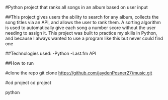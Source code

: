 #Python project that ranks all songs in an album based on user input

##This project gives users the ability to search for any album, collects the song titles via an API, and allows the user to rank them. A sorting algorithm is used to automatically give each song a number score without the user needing to assign it. This project was built to practice my skills in Python, and because I always wanted to use a program like this but never could find one

##Technologies used:
-Python
-Last.fm API

##How to run

#clone the repo
git clone https://github.com/jaydenPosner27/music.git

#cd project
cd project

python